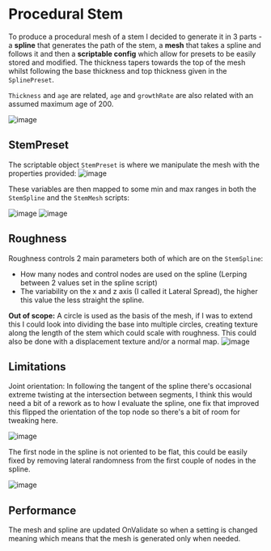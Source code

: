 # Procedural Stem
To produce a procedural mesh of a stem I decided to generate it in 3 parts - a **spline** that generates the path of the stem, a **mesh** that takes a spline and follows it and then a **scriptable config** which allow for presets to be easily stored and modified. The thickness tapers towards the top of the mesh whilst following the base thickness and top thickness given in the `SplinePreset`.

`Thickness` and `age` are related, `age` and `growthRate` are also related with an assumed maximum age of 200.

![image](https://github.com/user-attachments/assets/1da47da8-a54b-4825-a2a6-99886c024ea3)

## StemPreset

The scriptable object `StemPreset` is where we manipulate the mesh with the properties provided:
![image](https://github.com/user-attachments/assets/a4ad9c63-8913-459b-888f-34b95741d20e)

These variables are then mapped to some min and max ranges in both the `StemSpline` and the `StemMesh` scripts:

![image](https://github.com/user-attachments/assets/1a3c440c-f925-42d6-9d8e-c913af4f8b01)
![image](https://github.com/user-attachments/assets/bb75b5af-e0d9-473d-b7f6-0f23341d2480)

## Roughness
Roughness controls 2 main parameters both of which are on the `StemSpline`:
 - How many nodes and control nodes are used on the spline (Lerping between 2 values set in the spline script)
 - The variability on the x and z axis (I called it Lateral Spread), the higher this value the less straight the spline.

**Out of scope:**
A circle is used as the basis of the mesh, if I was to extend this I could look into dividing the base into multiple circles, creating texture along the length of the stem which could scale with roughness.
This could also be done with a displacement texture and/or a normal map.
![image](https://github.com/user-attachments/assets/0373c091-5a7c-418c-9b0e-c628c57c6774)

## Limitations
Joint orientation:
In following the tangent of the spline there's occasional extreme twisting at the intersection between segments, I think this would need a bit of a rework as to how I evaluate the spline, one fix that improved this flipped the orientation of the top node so there's a bit of room for tweaking here.

![image](https://github.com/user-attachments/assets/fa339d2f-7ea4-48c5-ada6-c0a82ec6d8b0)

The first node in the spline is not oriented to be flat, this could be easily fixed by removing lateral randomness from the first couple of nodes in the spline.

![image](https://github.com/user-attachments/assets/c0d7a76f-7032-45ff-95c3-5e8a1cdfb162)

## Performance
The mesh and spline are updated OnValidate so when a setting is changed meaning which means that the mesh is generated only when needed.






